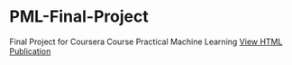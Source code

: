 # PML-Final-Project
Final Project for Coursera Course Practical Machine Learning
[View HTML Publication](https://rpubs.com/Semple1955/1075633)

